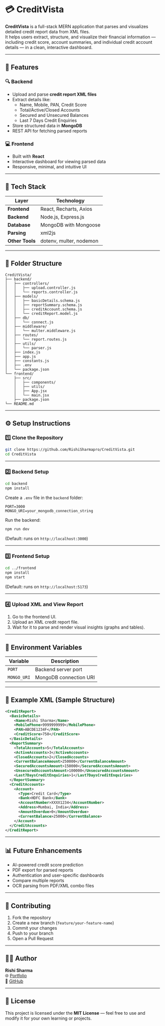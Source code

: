 # 💳 CreditVista

**CreditVista** is a full-stack MERN application that parses and visualizes detailed credit report data from XML files.  
It helps users extract, structure, and visualize their financial information — including credit score, account summaries, and individual credit account details — in a clean, interactive dashboard.

---

## 🚀 Features

### 🔍 Backend
- Upload and parse **credit report XML files**
- Extract details like:
  - Name, Mobile, PAN, Credit Score
  - Total/Active/Closed Accounts
  - Secured and Unsecured Balances
  - Last 7 Days Credit Enquiries
- Store structured data in **MongoDB**
- REST API for fetching parsed reports

### 💻 Frontend
- Built with **React**
- Interactive dashboard for viewing parsed data
- Responsive, minimal, and intuitive UI

---

## 🧠 Tech Stack

| Layer | Technology |
|-------|-------------|
| **Frontend** | React, Recharts, Axios |
| **Backend** | Node.js, Express.js |
| **Database** | MongoDB with Mongoose |
| **Parsing** | xml2js |
| **Other Tools** | dotenv, multer, nodemon |

---

## 📁 Folder Structure

```
CreditVista/
├── backend/
│   ├── controllers/
│   │   ├── upload.controller.js
│   │   └── reports.controller.js
│   ├── models/
│   │   ├── basicDetails.schema.js
│   │   ├── reportSummary.schema.js
│   │   ├── creditAccount.schema.js
│   │   └── creditReport.model.js
│   ├── db/
│   │   └── connect.js
│   ├── middleware/
│   │   └── multer.middleware.js
│   ├── routes/
│   │   └── report.routes.js
│   ├── utils/
│   │   └── parser.js
│   ├── index.js
│   ├── app.js
│   ├── constants.js
│   ├── .env
│   └── package.json
└── frontend/
    ├── src/
    │   ├── components/
    │   ├── utils/
    │   ├── App.jsx
    │   └── main.jsx
    ├── package.json
└── README.md
```

---

## ⚙️ Setup Instructions

### 1️⃣ Clone the Repository
```bash
git clone https://github.com/RishiSharmapro/CreditVista.git
cd CreditVista
```

---

### 2️⃣ Backend Setup

```bash
cd backend
npm install
```

Create a `.env` file in the `backend` folder:
```
PORT=3000
MONGO_URI=your_mongodb_connection_string
```

Run the backend:
```bash
npm run dev
```
(Default: runs on `http://localhost:3000`)

---

### 3️⃣ Frontend Setup

```bash
cd ../frontend
npm install
npm start
```

(Default: runs on `http://localhost:5173`)

---

### 4️⃣ Upload XML and View Report


1. Go to the frontend UI.
2. Upload an XML credit report file.
3. Wait for it to parse and render visual insights (graphs and tables).

---

## 🧩 Environment Variables

| Variable | Description |
|-----------|--------------|
| `PORT` | Backend server port |
| `MONGO_URI` | MongoDB connection URI |

---

## 🧾 Example XML (Sample Structure)

```xml
<CreditReport>
  <BasicDetails>
    <Name>Rishi Sharma</Name>
    <MobilePhone>9999999999</MobilePhone>
    <PAN>ABCDE1234F</PAN>
    <CreditScore>750</CreditScore>
  </BasicDetails>
  <ReportSummary>
    <TotalAccounts>5</TotalAccounts>
    <ActiveAccounts>3</ActiveAccounts>
    <ClosedAccounts>2</ClosedAccounts>
    <CurrentBalanceAmount>250000</CurrentBalanceAmount>
    <SecuredAccountsAmount>150000</SecuredAccountsAmount>
    <UnsecuredAccountsAmount>100000</UnsecuredAccountsAmount>
    <Last7DaysCreditEnquiries>1</Last7DaysCreditEnquiries>
  </ReportSummary>
  <CreditAccounts>
    <Account>
      <Type>Credit Card</Type>
      <Bank>HDFC Bank</Bank>
      <AccountNumber>XXXX1234</AccountNumber>
      <Address>Mumbai, India</Address>
      <AmountOverdue>0</AmountOverdue>
      <CurrentBalance>25000</CurrentBalance>
    </Account>
  </CreditAccounts>
</CreditReport>
```

---

## 📊 Future Enhancements

- AI-powered credit score prediction
- PDF export for parsed reports
- Authentication and user-specific dashboards
- Compare multiple reports
- OCR parsing from PDF/XML combo files

---

## 🤝 Contributing

1. Fork the repository  
2. Create a new branch (`feature/your-feature-name`)  
3. Commit your changes  
4. Push to your branch  
5. Open a Pull Request  

---

## 🧑‍💻 Author

**Rishi Sharma**  
🌐 [Portfolio](https://rishisharmapro.vercel.app)  
💼 [GitHub](https://github.com/rishisharmapro)

---

## 📜 License

This project is licensed under the **MIT License** — feel free to use and modify it for your own learning or projects.